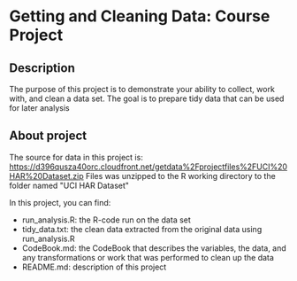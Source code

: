# Getting and Cleaning Data: Course Project
## Description
The purpose of this project is to demonstrate your ability to collect, work with, and clean a data set. The goal is to prepare tidy data that can be used for later analysis

## About project
The source for data in this project is:
https://d396qusza40orc.cloudfront.net/getdata%2Fprojectfiles%2FUCI%20HAR%20Dataset.zip
Files was unzipped to the R working directory to the folder named "UCI HAR Dataset"

In this project, you can find:
- run_analysis.R: the R-code run on the data set
- tidy_data.txt: the clean data extracted from the original data using run_analysis.R
- CodeBook.md: the CodeBook that describes the variables, the data, and any transformations or work that was performed to clean up the data
- README.md: description of this project
